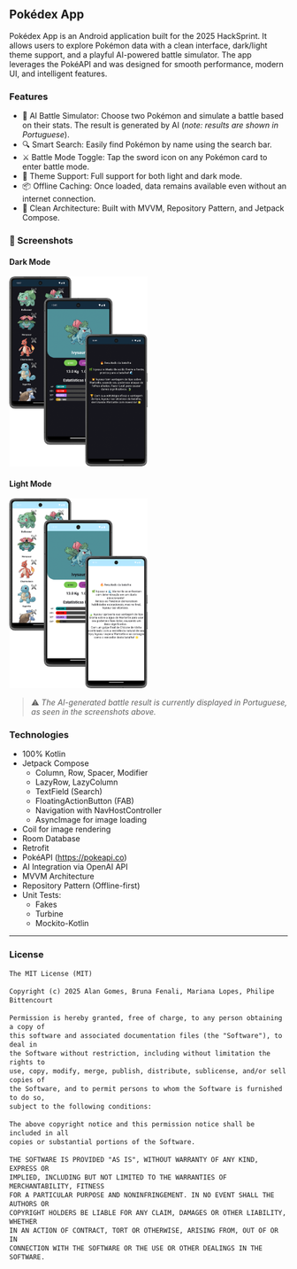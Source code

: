 ## Pokédex App
Pokédex App is an Android application built for the 2025 HackSprint. It allows users to explore Pokémon data with a clean interface, dark/light theme support, and a playful AI-powered battle simulator. The app leverages the PokéAPI and was designed for smooth performance, modern UI, and intelligent features.

### Features
- 🧠 AI Battle Simulator: Choose two Pokémon and simulate a battle based on their stats. The result is generated by AI (*note: results are shown in Portuguese*).
- 🔍 Smart Search: Easily find Pokémon by name using the search bar.
- ⚔️ Battle Mode Toggle: Tap the sword icon on any Pokémon card to enter battle mode.
- 🎨 Theme Support: Full support for both light and dark mode.
- 📦 Offline Caching: Once loaded, data remains available even without an internet connection.
- 🧱 Clean Architecture: Built with MVVM, Repository Pattern, and Jetpack Compose.

### :camera_flash: Screenshots

#### Dark Mode
<p float="left">
  <img src="https://github.com/alanliongar/PokeDex_Hacksprint_2025/blob/master/screenshots/Darkmode.png" width="250" />
</p>

#### Light Mode
<p float="left">
  <img src="https://github.com/alanliongar/PokeDex_Hacksprint_2025/blob/master/screenshots/Lightmode.png" width="250" />
</p>

> ⚠️ *The AI-generated battle result is currently displayed in Portuguese, as seen in the screenshots above.*

### Technologies
- 100% Kotlin
- Jetpack Compose
  - Column, Row, Spacer, Modifier
  - LazyRow, LazyColumn
  - TextField (Search)
  - FloatingActionButton (FAB)
  - Navigation with NavHostController
  - AsyncImage for image loading
- Coil for image rendering
- Room Database
- Retrofit
- PokéAPI (https://pokeapi.co)
- AI Integration via OpenAI API
- MVVM Architecture
- Repository Pattern (Offline-first)
- Unit Tests:
  - Fakes
  - Turbine
  - Mockito-Kotlin

---

### License
```
The MIT License (MIT)

Copyright (c) 2025 Alan Gomes, Bruna Fenali, Mariana Lopes, Philipe Bittencourt

Permission is hereby granted, free of charge, to any person obtaining a copy of
this software and associated documentation files (the "Software"), to deal in
the Software without restriction, including without limitation the rights to
use, copy, modify, merge, publish, distribute, sublicense, and/or sell copies of
the Software, and to permit persons to whom the Software is furnished to do so,
subject to the following conditions:

The above copyright notice and this permission notice shall be included in all
copies or substantial portions of the Software.

THE SOFTWARE IS PROVIDED "AS IS", WITHOUT WARRANTY OF ANY KIND, EXPRESS OR
IMPLIED, INCLUDING BUT NOT LIMITED TO THE WARRANTIES OF MERCHANTABILITY, FITNESS
FOR A PARTICULAR PURPOSE AND NONINFRINGEMENT. IN NO EVENT SHALL THE AUTHORS OR
COPYRIGHT HOLDERS BE LIABLE FOR ANY CLAIM, DAMAGES OR OTHER LIABILITY, WHETHER
IN AN ACTION OF CONTRACT, TORT OR OTHERWISE, ARISING FROM, OUT OF OR IN
CONNECTION WITH THE SOFTWARE OR THE USE OR OTHER DEALINGS IN THE SOFTWARE.
```
